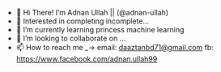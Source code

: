 - 👋 Hi There! I’m Adnan Ullah || (@adnan-ullah)
- 👀 Interested in completing incomplete... 
- 🌱 I’m currently learning princess machine learning
- 💞️ I’m looking to collaborate on ...
- 📫 How to reach me _->  email: daaztanbd71@gmail.com
                           fb: https://www.facebook.com/adnan.ullah99

<!---
adnan-ullah/adnan-ullah is a ✨ special ✨ repository because its `README.md` (this file) appears on your GitHub profile.
You can click the Preview link to take a look at your changes.
--->
